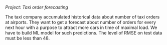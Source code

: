 *Project: Taxi order forecasting*

The taxi company accumulated historical data about number of taxi orders at airports. They want to get a forecast about number of orders for every next hour with a purpose to attract more cars in time of maximal load. We have to build ML model for such predictions. The level of RMSE on test data must be less than 48.
